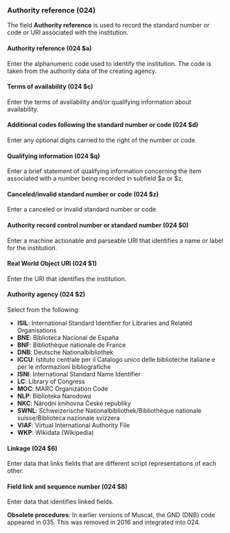 ### Authority reference (024)

The field **Authority reference** is used to record the standard number or code or URI associated with the institution.

#### Authority reference (024 $a)

Enter the alphanumeric code used to identify the institution. The code is taken from the authority data of the creating agency.

#### Terms of availability (024 $c)

Enter the terms of availability and/or qualifying information about availability.

#### Additional codes following the standard number or code (024 $d)

Enter any optional digits carried to the right of the number or code.

#### Qualifying information (024 $q)

Enter a brief statement of qualifying information concerning the item associated with a number being recorded in subfield $a or $z.

#### Canceled/invalid standard number or code (024 $z)

Enter a canceled or invalid standard number or code.

#### Authority record control number or standard number (024 $0)

Enter a machine actionable and parseable URI that identifies a name or label for the institution.

#### Real World Object URI (024 $1)

Enter the URI that identifies the institution.

#### Authority agency (024 $2)

Select from the following:

- **ISIL**: International Standard Identifier for Libraries and Related Organisations
- **BNE**: Biblioteca Nacional de España
- **BNF**: Bibliothèque nationale de France
- **DNB**: Deutsche Nationalbibliothek
- **ICCU**: Istituto centrale per il Catalogo unico delle biblioteche italiane e per le informazioni bibliografiche
- **ISNI**: International Standard Name Identifier
- **LC**: Library of Congress
- **MOC**: MARC Organization Code
- **NLP**: Biblioteka Narodowa
- **NKC**: Národní knihovna České republiky
- **SWNL**: Schweizerische Nationalbibliothek/Bibliothèque nationale suisse/Biblioteca nazionale svizzera
- **VIAF**: Virtual International Authority File
- **WKP**: Wikidata (Wikipedia)  

#### Linkage (024 $6)

Enter data that links fields that are different script representations of each other.

#### Field link and sequence number (024 $8)

Enter data that identifies linked fields.

**Obsolete procedures**: In earlier versions of Muscat, the GND (DNB) code appeared in 035. This was removed in 2016 and integrated into 024.
